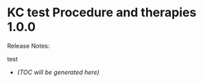 # KC test Procedure and therapies  1.0.0

Release Notes:

test

<!-- LATEST_START -->
* _(TOC will be generated here)_
<!-- LATEST_END -->
